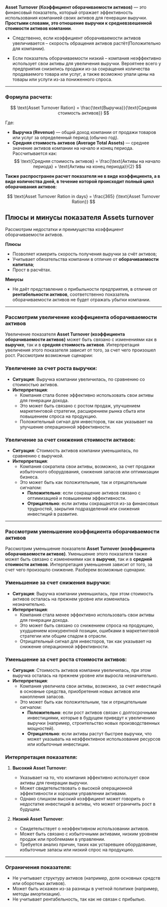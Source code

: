 **Asset Turnover (Коэффициент оборачиваемости активов)** — это финансовый показатель, который отражает эффективность использования компанией своих активов для генерации выручки.  **Простыми словами, это отношение выручки к средневзвешенной стоимости активов компании**.  

* Следственно, если коэффициент оборачиваемости активов увеличивается – скорость обращения активов растёт(Положительно для компании). 

* Если показатель оборачиваемости низкий – компания неэффективно использует свои активы для увеличения выручки. Вероятнее всего у предприятия снизились продажи из-за сокращения количества продаваемого товара или услуг, а также возможно упали цены на товары или услуги из-за пониженного спроса.

---

### Формула расчета:
$$
\text{Asset Turnover Ration} = \frac{\text{Выручка}}{\text{Средняя стоимость активов}}
$$

Где:
- **Выручка (Revenue)** — общий доход компании от продажи товаров или услуг за определенный период (обычно год).
- **Средняя стоимость активов (Average Total Assets)** — среднее значение активов компании на начало и конец периода. Рассчитывается как:
  $$
  \text{Средняя стоимость активов} = \frac{\text{Активы на начало периода} + \text{Активы на конец периода}}{2}
  $$


**Также распространен расчет показателя не в виде коэффициента, а в виде количества дней, в течение которой происходит полный цикл оборачивания активов**:

$$
\text{Asset Turnover Ration in days} = \frac{365} {\text{Asset Turnover Ration}}
$$
## **Плюсы и минусы показателя Assets turnover**

Рассмотрим недостатки и преимущества коэффициент оборачиваемости активов. 

**Плюсы**

- Позволяет измерить скорость получения выручки за счёт активов;
- Учитывает обязательства компании в отличие от **оборачиваемости капитала**;
- Прост в расчётах.

**Минусы**

- Не даёт представление о прибыльности предприятия, в отличие от **рентабельности активов**, соответственно показатель оборачиваемости активов не будет отражать убытки компании.

---
### Рассмотрим увеличение коэффициента оборачиваемости активов

Увеличение показателя **Asset Turnover (коэффициента оборачиваемости активов)** может быть связано с изменениями как в **выручке**, так и в **средняя стоимость активов**. Интерпретация увеличения этого показателя зависит от того, за счет чего произошел рост. Рассмотрим возможные сценарии:

### **Увеличение за счет роста выручки**:
   - **Ситуация**: Выручка компании увеличилась, по сравнению со  стоимостью активов.
   - **Интерпретация**:
     - Компания стала более эффективно использовать свои активы для генерации дохода.
     - Это может быть связано с ростом продаж, улучшением маркетинговой стратегии, расширением рынка сбыта или повышением спроса на продукцию.
     - Положительный сигнал для инвесторов, так как указывает на улучшение операционной эффективности.

### Увеличение за счет снижения стоимости активов:
   - **Ситуация**: Стоимость активов компании уменьшилась, по сравнению с выручкой.
   - **Интерпретация**:
     - Компания сократила свои активы, возможно, за счет продажи избыточного оборудования, снижения запасов или оптимизации бизнеса.
     - Это может быть как положительным, так и отрицательным сигналом:
       - **Положительно**: если сокращение активов связано с оптимизацией и повышением эффективности.
       - **Отрицательно**: если активы сокращаются из-за финансовых трудностей, закрытия подразделений или снижения инвестиций в развитие.

---

### Рассмотрим уменьшение коэффициента оборачиваемости активов

Рассмотрим уменьшение показателя **Asset Turnover (коэффициента оборачиваемости активов)**. Уменьшение этого показателя также может быть связано с изменениями как в **выручке**, так и в **средней стоимости активов**. Интерпретация уменьшения зависит от того, за счет чего произошло снижение. Разберем возможные сценарии:

### **Уменьшение за счет снижения выручки**:
   - **Ситуация**: Выручка компании уменьшилась, при этом стоимость активов осталась на прежнем уровне или изменилась незначительно.
   - **Интерпретация**:
     - Компания стала менее эффективно использовать свои активы для генерации дохода.
     - Это может быть связано со снижением спроса на продукцию, ухудшением конкурентной позиции, ошибками в маркетинговой стратегии или общим спадом в отрасли.
     - Отрицательный сигнал для инвесторов, так как указывает на снижение операционной эффективности.

### **Уменьшение за счет роста стоимости активов**:
   - **Ситуация**: Стоимость активов компании увеличилась, при этом выручка осталась на прежнем уровне или выросла незначительно.
   - **Интерпретация**:
     - Компания увеличила свои активы, возможно, за счет инвестиций в основные средства, приобретения новых активов или накопления запасов.
     - Это может быть как положительным, так и отрицательным сигналом:
       - **Положительно**: если рост активов связан с долгосрочными инвестициями, которые в будущем приведут к увеличению выручки (например, строительство новых производственных мощностей).
       - **Отрицательно**: если активы растут быстрее выручки, что может указывать на неэффективное использование ресурсов или избыточные инвестиции.


### Интерпретация показателя:
1. **Высокий Asset Turnover**:
   - Указывает на то, что компания эффективно использует свои активы для генерации выручки.
   - Может свидетельствовать о высокой операционной эффективности и хорошем управлении активами.
   - Однако слишком высокий коэффициент может говорить о недостатке инвестиций в активы, что может ограничить рост в будущем.

2. **Низкий Asset Turnover**:
   - Свидетельствует о неэффективном использовании активов.
   - Может быть связано с избыточными активами, низким уровнем продаж или проблемами в управлении.
   - Требуется анализ причин, таких как устаревшее оборудование, избыточные запасы или низкий спрос на продукцию.

---
### Ограничения показателя:
- Не учитывает структуру активов (например, доля основных средств или оборотных активов).
- Может быть искажен из-за разницы в учетной политике (например, методы амортизации).
- Не учитывает рентабельность, так как не связан с прибылью.

